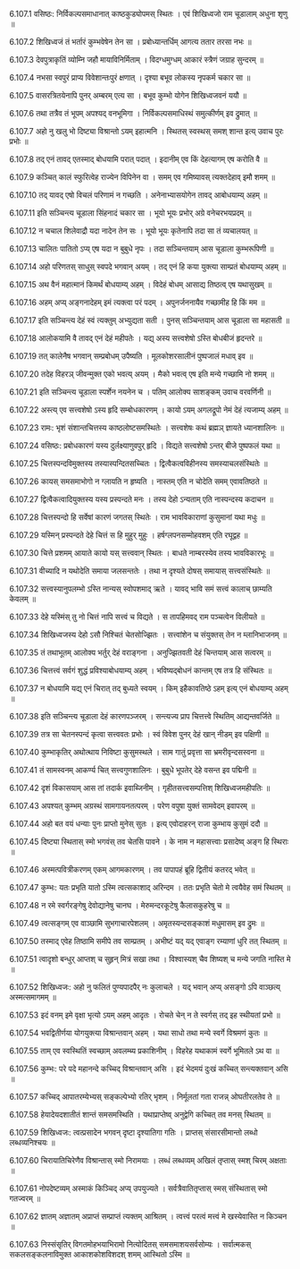 6.107.1
वसिष्ठः:
निर्विकल्पसमाधानात् काष्ठकुड्योपमस् स्थितः ।
एवं शिखिध्वजो राम चूडालाम् अधुना शृणु ॥


6.107.2
शिखिध्वजं तं भर्तारं कुम्भवेषेन तेन सा ।
प्रबोध्यान्तर्धिम् आगत्य ततार तरसा नभः ॥


6.107.3
देवपुत्राकृतिं व्योम्नि जहौ मायाविनिर्मिताम् ।
विदग्धमुग्धम् आकारं स्त्रैणं जग्राह सुन्दरम् ॥


6.107.4
नभसा स्वपुरं प्राप्य विवेशान्तःपुरं क्षणात् ।
दृश्या बभूव लोकस्य नृपकर्म चकार सा ॥


6.107.5
वासरत्रितयेनापि पुनर् अम्बरम् एत्य सा ।
बभूव कुम्भो योगेन शिखिध्वजवनं ययौ ॥


6.107.6
तथा तत्रैव तं भूपम् अपश्यद् वनभूमिगा ।
निर्विकल्पसमाधिस्थं समुत्कीर्णम् इव द्रुमात् ॥


6.107.7
अहो नु खलु भो दिष्ट्या विश्रान्तो ऽयम् इहात्मनि ।
स्थितस् स्वस्थस् समश् शान्त इत्य् उवाच पुरः प्रभोः ॥


6.107.8
तद् एनं तावद् एतस्माद् बोधयामि परात् पदात् ।
इदानीम् एव किं देहत्यागम् एष करोति वै ॥


6.107.9
कञ्चित् कालं स्फुरित्वेह राज्येन विपिनेन वा ।
समम् एव गमिष्यावस् त्यक्तदेहाव् इमौ शमम् ॥


6.107.10
तद् यावद् एषो विचलं परिणामं न गच्छति ।
अनेनाभ्यासयोगेन तावद् आबोधयाम्य् अहम् ॥


6.107.11
इति सञ्चिन्त्य चूडाला सिंहनादं चकार सा ।
भूयो भूयः प्रभोर् अग्रे वनेचरभयप्रदम् ॥


6.107.12
न चचाल शिलेवाद्रौ यदा नादेन तेन सः ।
भूयो भूयः कृतेनापि तदा सा तं व्यचालयत् ॥


6.107.13
चालितः पातितो ऽप्य् एष यदा न बुबुधे नृपः ।
तदा सञ्चिन्तयाम् आस चूडाला कुम्भरूपिणी ॥


6.107.14
अहो परिणतस् साधुस् स्वपदे भगवान् अयम् ।
तद् एनं हि कया युक्त्या साम्प्रतं बोधयाम्य् अहम् ॥


6.107.15
अथ वैनं महात्मानं किमर्थं बोधयाम्य् अहम् ।
विदेहं बोधम् आसाद्य तिष्ठत्व् एष यथासुखम् ॥


6.107.16
अहम् अप्य् अङ्गनादेहम् इमं त्यक्त्वा परं पदम् ।
अपुनर्जननायैव गच्छामीह हि किं मम ॥


6.107.17
इति सञ्चिन्त्य देहं स्वं त्यक्तुम् अभ्युद्यता सती ।
पुनस् सञ्चिन्तयाम् आस चूडाला सा महासती ॥


6.107.18
आलोकयामि वै तावद् एनं देहं महीपतेः ।
यद्य् अस्य सत्त्वशेषो ऽस्ति बोधबीजं हृदन्तरे ॥


6.107.19
तत् कालेनैष भगवान् सम्प्रबोधम् उपैष्यति ।
मूलकोशरसालीनं पुष्पजालं मधाव् इव ॥


6.107.20
तदेह विहरञ् जीवन्मुक्त एको भवत्य् अयम् ।
मैको भवत्व् एष इति मन्ये गच्छामि नो शमम् ॥


6.107.21
इति सञ्चिन्त्य चूडाला स्पर्शेन नयनेन च ।
पतिम् आलोक्य साशङ्कम् उवाच वरवर्णिनी ॥


6.107.22
अस्त्य् एव सत्त्वशेषो ऽस्य हृदि सम्बोधकारणम् ।
कायो ऽयम् अगलद्रूपो नेमं देहं त्यजाम्य् अहम् ॥


6.107.23
रामः:
भृशं संशान्तचित्तस्य काष्ठलोष्टसमस्थितेः ।
सत्त्वशेषः कथं ब्रह्मञ् ज्ञायते ध्यानशालिनः ॥


6.107.24
वसिष्ठः:
प्रबोधकारणं यस्य दुर्लक्ष्याणुवपुर् हृदि ।
विद्यते सत्त्वशेषो ऽन्तर् बीजे पुष्पफलं यथा ॥


6.107.25
चित्तस्पन्दविमुक्तस्य तस्यास्पन्दितसच्चितः ।
द्वित्वैकत्वविहीनस्य समस्याचलसंस्थितेः ॥


6.107.26
कायस् समसमाभोगो न ग्लायति न हृष्यति ।
नास्तम् एति न चोदेति समम् एवावतिष्ठते ॥


6.107.27
द्वित्वैकत्वादियुक्तस्य यस्य प्रस्पन्दते मनः ।
तस्य देहो ऽन्यताम् एति नास्पन्दस्य कदाचन ॥


6.107.28
चित्तस्पन्दो हि सर्वेषां कारणं जगतस् स्थितेः ।
राम भावविकाराणां कुसुमानां यथा मधुः ॥


6.107.29
यस्मिन् प्रस्पन्दते देहे चित्तं स हि मुहुर् मुहुः ।
हर्षग्लपनसम्मोहवशम् एति रघूद्वह ॥


6.107.30
चित्ते प्रशमम् आयाते कायो यस् सत्त्ववान् स्थितः ।
बाधते नाम्बरस्येव तस्य भावविकारभूः ॥


6.107.31
वीच्यादि न यथोदेति समाया जलसन्ततेः ।
तथा न दृश्यते दोषस् समायास् सत्त्वसंस्थितेः ॥


6.107.32
सत्त्वस्यानुपलम्भो ऽस्ति नान्यस् स्वोपशमाद् ऋते ।
यावद् भावि समं सत्त्वं कालाच् छाम्यति केवलम् ॥


6.107.33
देहे यस्मिंस् तु नो चित्तं नापि सत्त्वं च विद्यते ।
स तापहिमवद् राम पञ्चत्वेन विलीयते ॥


6.107.34
शिखिध्वजस्य देहो ऽसौ निश्चितं चेतसोज्झितः ।
सत्त्वांशेन च संयुक्तस् तेन न म्लानिभाजनम् ॥


6.107.35
तं तथाभूतम् आलोक्य भर्तुर् देहं वराङ्गना ।
अनुज्झितवती देहं चिन्तयाम् आस सत्वरम् ॥


6.107.36
चित्तत्त्वं सर्वगं शुद्धं प्रविश्याबोधयाम्य् अहम् ।
भविष्यद्बोधनं कान्तम् एष तत्र हि संस्थितः ॥


6.107.37
न बोधयामि यद्य् एनं चिरात् तद् बुध्यते स्वयम् ।
किम् इहैकावतिष्ठे ऽहम् इत्य् एनं बोधयाम्य् अहम् ॥


6.107.38
इति सञ्चिन्त्य चूडाला देहं कारणपञ्जरम् ।
सन्त्यज्य प्राप चित्तत्त्वे स्थितिम् आद्यन्तवर्जिते ॥


6.107.39
तत्र सा चेतनस्पन्दं कृत्वा सत्त्ववतः प्रभोः ।
स्वं विवेश पुनर् देहं खान् नीडम् इव पक्षिणी ॥


6.107.40
कुम्भाकृतिर् अथोत्थाय निविष्टा कुसुमस्थले ।
साम गातुं प्रवृत्ता सा भ्रमरीवृन्दसस्वना ॥


6.107.41
तं सामस्वनम् आकर्ण्य चित् सत्त्वगुणशालिनः ।
बुबुधे भूपतेर् देहे वसन्त इव पद्मिनी ॥


6.107.42
दृशं विकासयाम् आस तां तदार्क इवाब्जिनीम् ।
गृहीतसत्त्वसम्पत्तिश् शिखिध्वजमहीपतिः ॥


6.107.43
अपश्यत् कुम्भम् अग्रस्थं सामगायनतत्परम् ।
परेण वपुषा युक्तं सामवेदम् इवापरम् ॥


6.107.44
अहो बत वयं धन्याः पुनः प्राप्तो मुनेस् सुतः ।
इत्य् एवोदाहरन् राजा कुम्भाय कुसुमं ददौ ॥


6.107.45
दिष्ट्या स्थितास् स्मो भगवंस् तव चेतसि पावने ।
के नाम न महासत्त्वाः प्रसादेष्व् अङ्ग हि स्थिराः ॥


6.107.46
अस्मत्पवित्रीकरणम् एकम् आगमकारणम् ।
तव पापापहं ब्रूहि द्वितीयं कतरद् भवेत् ॥


6.107.47
कुम्भः:
यतः प्रभृति यातो ऽस्मि त्वत्सकाशाद् अरिन्दम ।
ततः प्रभृति चेतो मे त्वयैवेह समं स्थितम् ॥


6.107.48
न रमे स्वर्गरङ्गेषु देवोद्यानेषु चानघ ।
मेरुमन्दरकूटेषु कैलासकुहरेषु च ॥


6.107.49
त्वत्सङ्गम् एव वाञ्छामि सुभगाचारपेशलम् ।
अमृतस्यन्दसङ्काशं मधुमासम् इव द्रुमः ॥


6.107.50
तस्माद् एवेह तिष्ठामि समीपे तव साम्प्रतम् ।
अभीष्टं यद् यद् एवाङ्ग रम्याणां धुरि तत् स्थितम् ॥


6.107.51
त्वादृशो बन्धुर् आप्तश् च सुहृन् मित्रं सखा तथा ।
विश्वास्यश् चैव शिष्यश् च मन्ये जगति नास्ति मे ॥


6.107.52
शिखिध्वजः:
अहो नु फलितं पुण्यपादपैर् नः कुलाचले ।
यद् भवान् अप्य् असङ्गो ऽपि वाञ्छत्य् अस्मत्समागमम् ॥


6.107.53
इदं वनम् इमे वृक्षा भृत्यो ऽयम् अहम् आदृतः ।
रोचते चेन् न ते स्वर्गस् तद् इह स्थीयतां प्रभो ॥


6.107.54
भवद्वितीर्णया योगयुक्त्या विश्रान्तवान् अहम् ।
यथा साधो तथा मन्ये स्वर्गे विश्रमणं कुतः ॥


6.107.55
ताम् एव स्वस्थितिं स्वच्छाम् अवलम्ब्य प्रकाशिनीम् ।
विहरेह यथाकामं स्वर्गे भूमितले ऽथ वा ॥


6.107.56
कुम्भः:
परे पदे महानन्दे कच्चिद् विश्रान्तवान् असि ।
इदं भेदमयं दुःखं कच्चित् सन्त्यक्तवान् असि ॥


6.107.57
कच्चिद् आपातरम्येभ्यस् सङ्कल्पेभ्यो रतिर् भृशम् ।
निर्मूलतां गता राजन्न् ओघतीरलतेव ते ॥


6.107.58
हेयादेयदशातीतं शान्तं समसमस्थिति ।
यथाप्राप्तेष्व् अनुद्वेगि कच्चित् तव मनस् स्थितम् ॥


6.107.59
शिखिध्वजः:
त्वत्प्रसादेन भगवन् दृष्टा दृश्यातिगा गतिः ।
प्राप्तस् संसारसीमान्तो लब्धो लब्धव्यनिश्चयः ॥


6.107.60
चिरायातिचिरेणैव विश्रान्तास् स्मो निरामयाः ।
लब्धं लब्धव्यम् अखिलं तृप्तास् स्मश् चिरम् अक्षताः ॥


6.107.61
नोपदेष्टव्यम् अस्माकं किञ्चिद् अप्य् उपयुज्यते ।
सर्वत्रैवातितृप्तास् स्मस् संस्थितास् स्मो गतज्वरम् ॥


6.107.62
ज्ञातम् अज्ञातम् अप्राप्तं सम्प्राप्तं त्यक्तम् आश्रितम् ।
त्वत्त्वं परत्वं मत्त्वं मे खस्येवास्ति न किञ्चन ॥


6.107.63
निस्संसृतिर् विगतमोहभयाभिरामो नित्योदितस् समसमाशयसर्वसोम्यः ।
सर्वात्मकस् सकलसङ्कलनाविमुक्त आकाशकोशविशदश् शमम् आस्थितो ऽस्मि ॥

